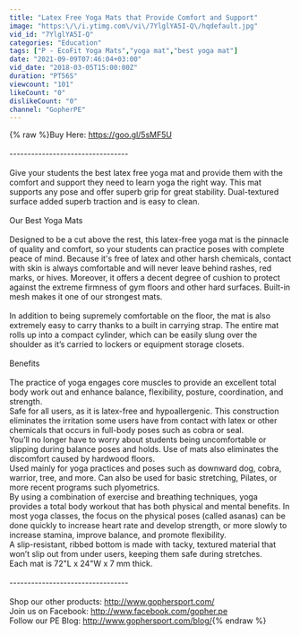 ```yaml
---
title: "Latex Free Yoga Mats that Provide Comfort and Support"
image: "https:\/\/i.ytimg.com\/vi\/7YlglYA5I-Q\/hqdefault.jpg"
vid_id: "7YlglYA5I-Q"
categories: "Education"
tags: ["P - EcoFit Yoga Mats","yoga mat","best yoga mat"]
date: "2021-09-09T07:46:04+03:00"
vid_date: "2018-03-05T15:00:00Z"
duration: "PT56S"
viewcount: "101"
likeCount: "0"
dislikeCount: "0"
channel: "GopherPE"
---
```

{% raw %}Buy Here: <a rel="nofollow" target="blank" href="https://goo.gl/5sMF5U">https://goo.gl/5sMF5U</a><br /><br />---------------------------------<br /><br />Give your students the best latex free yoga mat and provide them with the comfort and support they need to learn yoga the right way. This mat supports any pose and offer superb grip for great stability. Dual-textured surface added superb traction and is easy to clean. <br /><br />Our Best Yoga Mats<br /><br />Designed to be a cut above the rest, this latex-free yoga mat is the pinnacle of quality and comfort, so your students can practice poses with complete peace of mind. Because it's free of latex and other harsh chemicals, contact with skin is always comfortable and will never leave behind rashes, red marks, or hives. Moreover, it offers a decent degree of cushion to protect against the extreme firmness of gym floors and other hard surfaces. Built-in mesh makes it one of our strongest mats.<br /><br />In addition to being supremely comfortable on the floor, the mat is also extremely easy to carry thanks to a built in carrying strap. The entire mat rolls up into a compact cylinder, which can be easily slung over the shoulder as it’s carried to lockers or equipment storage closets.<br /><br />Benefits<br /><br />The practice of yoga engages core muscles to provide an excellent total body work out and enhance balance, flexibility, posture, coordination, and strength.<br />Safe for all users, as it is latex-free and hypoallergenic. This construction eliminates the irritation some users have from contact with latex or other chemicals that occurs in full-body poses such as cobra or seal.<br />You’ll no longer have to worry about students being uncomfortable or slipping during balance poses and holds. Use of mats also eliminates the discomfort caused by hardwood floors.<br />Used mainly for yoga practices and poses such as downward dog, cobra, warrior, tree, and more. Can also be used for basic stretching, Pilates, or more recent programs such plyometrics.<br />By using a combination of exercise and breathing techniques, yoga provides a total body workout that has both physical and mental benefits. In most yoga classes, the focus on the physical poses (called asanas) can be done quickly to increase heart rate and develop strength, or more slowly to increase stamina, improve balance, and promote flexibility.<br />A slip-resistant, ribbed bottom is made with tacky, textured material that won’t slip out from under users, keeping them safe during stretches.<br />Each mat is 72&quot;L x 24&quot;W x 7 mm thick.<br /><br />---------------------------------<br /><br />Shop our other products: <a rel="nofollow" target="blank" href="http://www.gophersport.com/">http://www.gophersport.com/</a><br />Join us on Facebook: <a rel="nofollow" target="blank" href="http://www.facebook.com/gopher.pe">http://www.facebook.com/gopher.pe</a><br />Follow our PE Blog: <a rel="nofollow" target="blank" href="http://www.gophersport.com/blog/">http://www.gophersport.com/blog/</a>{% endraw %}
